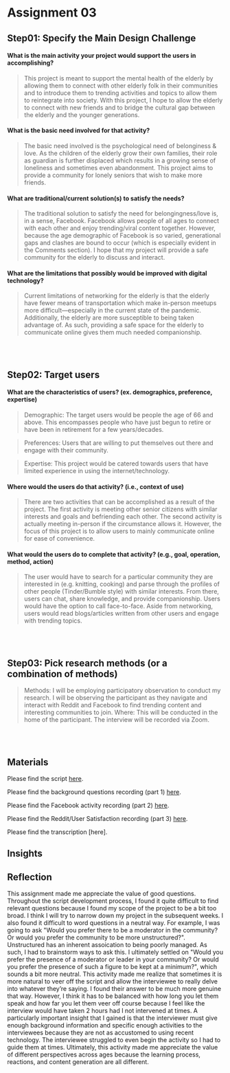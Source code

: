 # Assignment 03

## Step01: Specify the Main Design Challenge

#### What is the main activity your project would support the users in accomplishing?
> This project is meant to support the mental health of the elderly by allowing them to connect with other elderly folk in their communities and to introduce them to trending activities and topics to allow them to reintegrate into society. With this project, I hope to allow the elderly to connect with new friends and to bridge the cultural gap between the elderly and the younger generations.

#### What is the basic need involved for that activity?

> The basic need involved is the psychological need of belonginess & love. As the children of the elderly grow their own families, their role as guardian is further displaced which results in a growing sense of loneliness and sometimes even abandonment. This project aims to provide a community for lonely seniors that wish to make more friends.

#### What are traditional/current solution(s) to satisfy the needs? 
> The traditional solution to satisfy the need for belongingness/love is, in a sense, Facebook. Facebook allows people of all ages to connect with each other and enjoy trending/viral content together. However, because the age demographic of Facebook is so varied, generational gaps and clashes are bound to occur (which is especially evident in the Comments section). I hope that my project will provide a safe community for the elderly to discuss and interact.

#### What are the limitations that possibly would be improved with digital technology?

> Current limitations of networking for the elderly is that the elderly have fewer means of transportation which make in-person meetups more difficult—especially in the current state of the pandemic. Additionally, the elderly are more susceptible to being taken advantage of. As such, providing a safe space for the elderly to communicate online gives them much needed companionship. 

</br></br>

## Step02: Target users

#### What are the characteristics of users? (ex. demographics, preference, expertise) 
	
 > Demographic: The target users would be people the age of 66 and above. This encompasses people who have just begun to retire or have been in retirement for a few years/decades.

> Preferences: Users that are willing to put themselves out there and engage with their community. 

> Expertise: This project would be catered towards users that have limited experience in using the internet/technology.

#### Where would the users do that activity? (i.e., context of use)

> There are two activities that can be accomplished as a result of the project. The first activity is meeting other senior citizens with similar interests and goals and befriending each other. The second activity is actually meeting in-person if the circumstance allows it. However, the focus of this project is to allow users to mainly communicate online for ease of convenience. 

#### What would the users do to complete that activity? (e.g., goal, operation, method, action)

> The user would have to search for a particular community they are interested in (e.g. knitting, cooking) and parse through the profiles of other people (Tinder/Bumble style) with similar interests. From there, users can chat, share knowledge, and provide companionship. Users would have the option to call face-to-face.   Aside from networking, users would read blogs/articles written from other users and engage with trending topics.

</br></br>

## Step03: Pick research methods (or a combination of methods) 
> Methods: I will be employing participatory observation to conduct my research. I will be observing the participant as they navigate and interact with Reddit and Facebook to find trending content and  interesting communities to join.
> Where: This will be conducted in the home of the participant.
> The interview will be recorded via Zoom.


</br></br>

## Materials 

Please find the script [here](https://docs.google.com/document/d/1iXR81Eh-D0u6_tv0KMmI4ESEPiI7bO9rBrOamOOI84Q/edit?usp=sharing).

Please find the background questions recording (part 1) [here](https://youtu.be/qPMG6PtAeVk).

Please find the Facebook activity recording (part 2) [here](https://youtu.be/tbydc4P65zU).

Please find the Reddit/User Satisfaction recording (part 3) [here](https://youtu.be/UDHNP6WERnI).

Please find the transcription [here].


## Insights


## Reflection

This assignment made me appreciate the value of good questions. Throughout the script development process, I found it quite difficult to find relevant questions because I found my scope of the project to be a bit too broad. I think I will try to narrow down my project in the subsequent weeks. I also found it difficult to word questions in a neutral way. For example, I was going to ask "Would you prefer there to be a moderator in the community? Or would you prefer the community to be more unstructured?". Unstructured has an inherent assoication to being poorly managed. As such, I had to brainstorm ways to ask this. I ultimately settled on "Would you prefer the presence of a moderator or leader in your community? Or would you prefer the presence of such a figure to be kept at a minimum?", which sounds a bit more neutral. This activity made me realize that sometimes it is more natural to veer off the script and allow the interviewee to really delve into whatever they’re saying. I found their answer to be much more genuine that way. However, I think it has to be balanced with how long you let them speak and how far you let them veer off course because I feel like the interview would have taken 2 hours had I not intervened at times. A particularly important insight that I gained is that the interviewer must give enough background information and specific enough activities to the interviewees because they are not as accustomed to using recent technology. The interviewee struggled to even begin the activity so I had to guide them at times. Ultimately, this activity made me appreciate the value of different perspectives across ages because the learning process, reactions, and content generation are all different.
